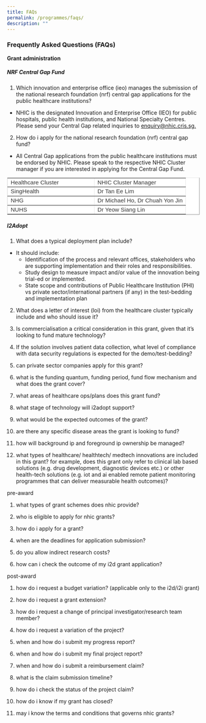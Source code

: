```yaml
---
title: FAQs
permalink: /programmes/faqs/
description: ""
---
```

### Frequently Asked Questions (FAQs)

**Grant administration**

##### NRF Central Gap Fund
1. Which innovation and enterprise office (ieo) manages the submission of the national research foundation (nrf) central gap applications for the public healthcare institutions?
* NHIC is the designated Innovation and Enterprise Office (IEO) for public hospitals, public health institutions, and National Specialty Centres. Please send your Central Gap related inquiries to&nbsp;[enquiry@nhic.cris.sg.](mailto:enquiry@nhic.cris.sg)
2. How do i apply for the national research foundation (nrf) central gap fund?
* All Central Gap applications from the public healthcare institutions must be endorsed by NHIC. Please speak to the respective NHIC Cluster manager if you are interested in applying for the Central Gap Fund.

<table style="max-width: 100%; background-color: rgb(255, 255, 255); border-collapse: collapse; border-spacing: 0px; padding: 0px; margin: 10px 0px; color: rgb(54, 54, 54); font-family: Arimo, Verdana, Geneva, sans-serif; font-size: 15.2px; font-style: normal; font-variant-ligatures: normal; font-variant-caps: normal; font-weight: 300; letter-spacing: normal; orphans: 2; text-align: start; text-transform: none; widows: 2; word-spacing: 0px; -webkit-text-stroke-width: 0px; white-space: normal; text-decoration-thickness: initial; text-decoration-style: initial; text-decoration-color: initial; width: 823.125px; border-width: 1px; border-color: rgb(229, 229, 229);" cellpadding="5" border="1"><tbody><tr><td style="width: 210.969px; vertical-align: top;">Healthcare Cluster</td><td style="vertical-align: top;">NHIC Cluster Manager</td></tr><tr><td style="width: 210.969px; vertical-align: top;">SingHealth</td><td style="vertical-align: top;">Dr Tan Ee Lim</td></tr><tr><td style="width: 210.969px; vertical-align: top;">NHG</td><td style="vertical-align: top;">Dr Michael Ho, Dr Chuah Yon Jin</td></tr><tr><td style="width: 210.969px; vertical-align: top;">NUHS</td><td style="vertical-align: top;">Dr Yeow Siang Lin</td></tr></tbody></table>

##### I2Adopt 
1. What does a typical deployment plan include?
* It should include:
	* Identification of the process and relevant offices, stakeholders who are supporting implementation and their roles and responsibilities.
	* Study design to measure impact and/or value of the innovation being trial-ed or implemented.
	* State scope and contributions of Public Healthcare Institution (PHI) vs private sector/international partners (if any) in the test-bedding and implementation plan

2. What does a letter of interest (loi) from the healthcare cluster typically include and who should issue it?

3. Is commercialisation a critical consideration in this grant, given that it’s looking to fund mature technology?
4. If the solution involves patient data collection, what level of compliance with data security regulations is expected for the demo/test-bedding?

5. can private sector companies apply for this grant?

6. what is the funding quantum, funding period, fund flow mechanism and what does the grant cover?
7. what areas of healthcare ops/plans does this grant fund?


8. what stage of technology will i2adopt support?

9. what would be the expected outcomes of the grant?

10. are there any specific disease areas the grant is looking to fund?


11. how will background ip and foreground ip ownership be managed?

12. what types of healthcare/ healthtech/ medtech innovations are included in this grant? for example, does this grant only refer to clinical lab based solutions (e.g. drug development, diagnostic devices etc.) or other health-tech solutions (e.g. iot and ai enabled remote patient monitoring programmes that can deliver measurable health outcomes)?





pre-award
1. what types of grant schemes does nhic provide?

2. who is eligible to apply for nhic grants?


3. how do i apply for a grant?




4. when are the deadlines for application submission?



5. do you allow indirect research costs?


6. how can i check the outcome of my i2d grant application?

post-award
1. how do i request a budget variation? (applicable only to the i2d/i2i grant)


2. how do i request a grant extension?


3. how do i request a change of principal investigator/research team member?


4. how do i request a variation of the project?


5. when and how do i submit my progress report?



6. when and how do i submit my final project report?


7. when and how do i submit a reimbursement claim?



8. what is the claim submission timeline?

9. how do i check the status of the project claim?

10. how do i know if my grant has closed?


11. may i know the terms and conditions that governs nhic grants?